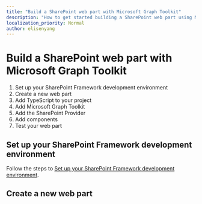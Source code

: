```yaml
---
title: "Build a SharePoint web part with Microsoft Graph Toolkit"
description: "How to get started building a SharePoint web part using Microsoft Graph Toolkit."
localization_priority: Normal
author: elisenyang
---
```


# Build a SharePoint web part with Microsoft Graph Toolkit

1. Set up your SharePoint Framework development environment
2. Create a new web part
3. Add TypeScript to your project
4. Add Microsoft Graph Toolkit
5. Add the SharePoint Provider
6. Add components
7. Test your web part

## Set up your SharePoint Framework development environment

Follow the steps to [Set up your SharePoint Framework development environment](https://docs.microsoft.com/sharepoint/dev/spfx/set-up-your-development-environment).

## Create a new web part